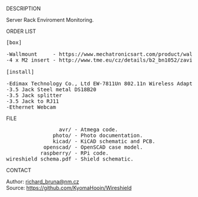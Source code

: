 
DESCRIPTION

Server Rack Enviroment Monitoring.

ORDER LIST
<pre>
[box]

-Wallmount     - https://www.mechatronicsart.com/product/wall-mount-raspberry-pi-3-case/
-4 x M2 insert - http://www.tme.eu/cz/details/b2_bn1052/zavitove-vlozky/bossard/1386840/

[install]

-Edimax Technology Co., Ltd EW-7811Un 802.11n Wireless Adapter [Realtek RTL8188CUS]
-3.5 Jack Steel metal DS18B20
-3.5 Jack splitter
-3.5 Jack to RJ11
-Ethernet Webcam
</pre>
FILE
<pre>
                 avr/ - Atmega code.
               photo/ - Photo documentation.
               kicad/ - KiCAD schematic and PCB.
            openscad/ - OpenSCAD case model.
           raspberry/ - RPi code.
wireshield_schema.pdf - Shield schematic.
</pre>
CONTACT

Author: richard_bruna@nm.cz<br>
Source: https://github.com/KyomaHooin/Wireshield

